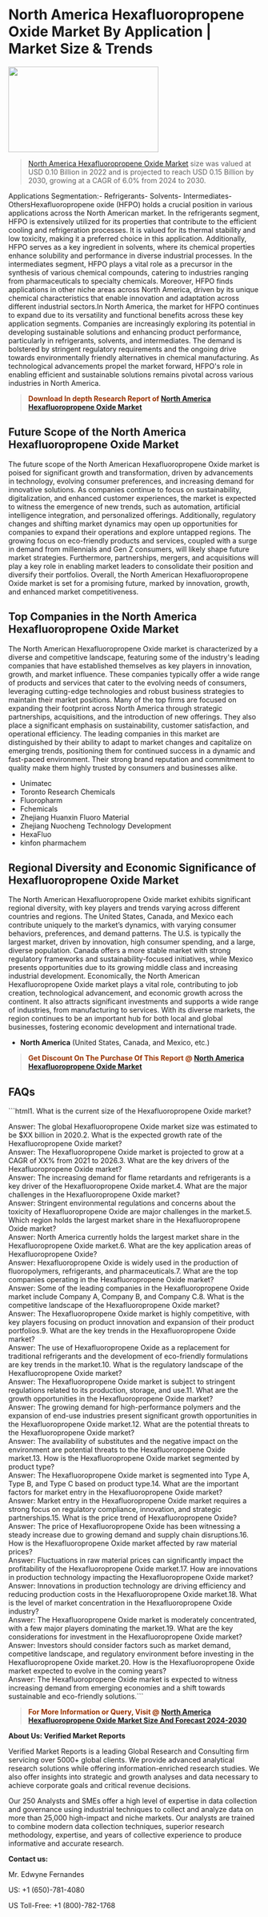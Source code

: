 <p><h1>North America Hexafluoropropene Oxide Market By Application | Market Size & Trends</h1><p><img class="aligncenter size-medium wp-image-105565" src="https://ffe5etoiles.com/wp-content/uploads/2025/01/MST7-300x171.png" alt="" width="300" height="171" /></p><blockquote><p><a href="https://www.verifiedmarketreports.com/download-sample/?rid=517724&utm_source=Github-NA&utm_medium=358" target="_blank">North America Hexafluoropropene Oxide Market</a> size was valued at USD 0.10 Billion in 2022 and is projected to reach USD 0.15 Billion by 2030, growing at a CAGR of 6.0% from 2024 to 2030.</p></blockquote>Applications Segmentation:- Refrigerants- Solvents- Intermediates- OthersHexafluoropropene oxide (HFPO) holds a crucial position in various applications across the North American market. In the refrigerants segment, HFPO is extensively utilized for its properties that contribute to the efficient cooling and refrigeration processes. It is valued for its thermal stability and low toxicity, making it a preferred choice in this application. Additionally, HFPO serves as a key ingredient in solvents, where its chemical properties enhance solubility and performance in diverse industrial processes. In the intermediates segment, HFPO plays a vital role as a precursor in the synthesis of various chemical compounds, catering to industries ranging from pharmaceuticals to specialty chemicals. Moreover, HFPO finds applications in other niche areas across North America, driven by its unique chemical characteristics that enable innovation and adaptation across different industrial sectors.In North America, the market for HFPO continues to expand due to its versatility and functional benefits across these key application segments. Companies are increasingly exploring its potential in developing sustainable solutions and enhancing product performance, particularly in refrigerants, solvents, and intermediates. The demand is bolstered by stringent regulatory requirements and the ongoing drive towards environmentally friendly alternatives in chemical manufacturing. As technological advancements propel the market forward, HFPO's role in enabling efficient and sustainable solutions remains pivotal across various industries in North America.</p><blockquote><p><span style="color: #993300;"><strong>Download In depth Research Report of <a href="https://www.verifiedmarketreports.com/download-sample/?rid=517724&utm_source=Github-NA&utm_medium=358">North America Hexafluoropropene Oxide Market</a></strong></span></p></blockquote><h2>Future Scope of the North America Hexafluoropropene Oxide Market</h2><p>The future scope of the North American Hexafluoropropene Oxide market is poised for significant growth and transformation, driven by advancements in technology, evolving consumer preferences, and increasing demand for innovative solutions. As companies continue to focus on sustainability, digitalization, and enhanced customer experiences, the market is expected to witness the emergence of new trends, such as automation, artificial intelligence integration, and personalized offerings. Additionally, regulatory changes and shifting market dynamics may open up opportunities for companies to expand their operations and explore untapped regions. The growing focus on eco-friendly products and services, coupled with a surge in demand from millennials and Gen Z consumers, will likely shape future market strategies. Furthermore, partnerships, mergers, and acquisitions will play a key role in enabling market leaders to consolidate their position and diversify their portfolios. Overall, the North American Hexafluoropropene Oxide market is set for a promising future, marked by innovation, growth, and enhanced market competitiveness.</p><h2>Top Companies in the North America Hexafluoropropene Oxide Market</h2><p>The North American Hexafluoropropene Oxide market is characterized by a diverse and competitive landscape, featuring some of the industry's leading companies that have established themselves as key players in innovation, growth, and market influence. These companies typically offer a wide range of products and services that cater to the evolving needs of consumers, leveraging cutting-edge technologies and robust business strategies to maintain their market positions. Many of the top firms are focused on expanding their footprint across North America through strategic partnerships, acquisitions, and the introduction of new offerings. They also place a significant emphasis on sustainability, customer satisfaction, and operational efficiency. The leading companies in this market are distinguished by their ability to adapt to market changes and capitalize on emerging trends, positioning them for continued success in a dynamic and fast-paced environment. Their strong brand reputation and commitment to quality make them highly trusted by consumers and businesses alike.</p><p><ul><li>Unimatec </li><li> Toronto Research Chemicals </li><li> Fluoropharm </li><li> Fchemicals </li><li> Zhejiang Huanxin Fluoro Material </li><li> Zhejiang Nuocheng Technology Development </li><li> HexaFluo </li><li> kinfon pharmachem</li></ul></p><h2>Regional Diversity and Economic Significance of Hexafluoropropene Oxide Market</h2><p>The North American Hexafluoropropene Oxide market exhibits significant regional diversity, with key players and trends varying across different countries and regions. The United States, Canada, and Mexico each contribute uniquely to the market’s dynamics, with varying consumer behaviors, preferences, and demand patterns. The U.S. is typically the largest market, driven by innovation, high consumer spending, and a large, diverse population. Canada offers a more stable market with strong regulatory frameworks and sustainability-focused initiatives, while Mexico presents opportunities due to its growing middle class and increasing industrial development. Economically, the North American Hexafluoropropene Oxide market plays a vital role, contributing to job creation, technological advancement, and economic growth across the continent. It also attracts significant investments and supports a wide range of industries, from manufacturing to services. With its diverse markets, the region continues to be an important hub for both local and global businesses, fostering economic development and international trade.</p><ul> <li><strong>North America</strong> (United States, Canada, and Mexico, etc.)</li></ul><blockquote><p><span style="color: #993300;"><strong>Get Discount On The Purchase Of This Report @ <a href="https://www.verifiedmarketreports.com/ask-for-discount/?rid=517724&utm_source=Github-NA&utm_medium=358">North America Hexafluoropropene Oxide Market</a></strong></span></p></blockquote><h2>FAQs</h2><p>```html1. What is the current size of the Hexafluoropropene Oxide market?</div><div>Answer: The global Hexafluoropropene Oxide market size was estimated to be $XX billion in 2020.2. What is the expected growth rate of the Hexafluoropropene Oxide market?</div><div>Answer: The Hexafluoropropene Oxide market is projected to grow at a CAGR of XX% from 2021 to 2026.3. What are the key drivers of the Hexafluoropropene Oxide market?</div><div>Answer: The increasing demand for flame retardants and refrigerants is a key driver of the Hexafluoropropene Oxide market.4. What are the major challenges in the Hexafluoropropene Oxide market?</div><div>Answer: Stringent environmental regulations and concerns about the toxicity of Hexafluoropropene Oxide are major challenges in the market.5. Which region holds the largest market share in the Hexafluoropropene Oxide market?</div><div>Answer: North America currently holds the largest market share in the Hexafluoropropene Oxide market.6. What are the key application areas of Hexafluoropropene Oxide?</div><div>Answer: Hexafluoropropene Oxide is widely used in the production of fluoropolymers, refrigerants, and pharmaceuticals.7. What are the top companies operating in the Hexafluoropropene Oxide market?</div><div>Answer: Some of the leading companies in the Hexafluoropropene Oxide market include Company A, Company B, and Company C.8. What is the competitive landscape of the Hexafluoropropene Oxide market?</div><div>Answer: The Hexafluoropropene Oxide market is highly competitive, with key players focusing on product innovation and expansion of their product portfolios.9. What are the key trends in the Hexafluoropropene Oxide market?</div><div>Answer: The use of Hexafluoropropene Oxide as a replacement for traditional refrigerants and the development of eco-friendly formulations are key trends in the market.10. What is the regulatory landscape of the Hexafluoropropene Oxide market?</div><div>Answer: The Hexafluoropropene Oxide market is subject to stringent regulations related to its production, storage, and use.11. What are the growth opportunities in the Hexafluoropropene Oxide market?</div><div>Answer: The growing demand for high-performance polymers and the expansion of end-use industries present significant growth opportunities in the Hexafluoropropene Oxide market.12. What are the potential threats to the Hexafluoropropene Oxide market?</div><div>Answer: The availability of substitutes and the negative impact on the environment are potential threats to the Hexafluoropropene Oxide market.13. How is the Hexafluoropropene Oxide market segmented by product type?</div><div>Answer: The Hexafluoropropene Oxide market is segmented into Type A, Type B, and Type C based on product type.14. What are the important factors for market entry in the Hexafluoropropene Oxide market?</div><div>Answer: Market entry in the Hexafluoropropene Oxide market requires a strong focus on regulatory compliance, innovation, and strategic partnerships.15. What is the price trend of Hexafluoropropene Oxide?</div><div>Answer: The price of Hexafluoropropene Oxide has been witnessing a steady increase due to growing demand and supply chain disruptions.16. How is the Hexafluoropropene Oxide market affected by raw material prices?</div><div>Answer: Fluctuations in raw material prices can significantly impact the profitability of the Hexafluoropropene Oxide market.17. How are innovations in production technology impacting the Hexafluoropropene Oxide market?</div><div>Answer: Innovations in production technology are driving efficiency and reducing production costs in the Hexafluoropropene Oxide market.18. What is the level of market concentration in the Hexafluoropropene Oxide industry?</div><div>Answer: The Hexafluoropropene Oxide market is moderately concentrated, with a few major players dominating the market.19. What are the key considerations for investment in the Hexafluoropropene Oxide market?</div><div>Answer: Investors should consider factors such as market demand, competitive landscape, and regulatory environment before investing in the Hexafluoropropene Oxide market.20. How is the Hexafluoropropene Oxide market expected to evolve in the coming years?</div><div>Answer: The Hexafluoropropene Oxide market is expected to witness increasing demand from emerging economies and a shift towards sustainable and eco-friendly solutions.```</p><blockquote><p><span style="color: #993300;"><strong>For More Information or Query, Visit @ <a href="https://www.verifiedmarketreports.com/product/hexafluoropropene-oxide-market/">North America Hexafluoropropene Oxide Market Size And Forecast 2024-2030</a></strong></span></p></blockquote><p><strong>About Us: Verified Market Reports</strong></p><p>Verified Market Reports is a leading Global Research and Consulting firm servicing over 5000+ global clients. We provide advanced analytical research solutions while offering information-enriched research studies. We also offer insights into strategic and growth analyses and data necessary to achieve corporate goals and critical revenue decisions.</p><p>Our 250 Analysts and SMEs offer a high level of expertise in data collection and governance using industrial techniques to collect and analyze data on more than 25,000 high-impact and niche markets. Our analysts are trained to combine modern data collection techniques, superior research methodology, expertise, and years of collective experience to produce informative and accurate research.</p><p><strong>Contact us:</strong></p><p>Mr. Edwyne Fernandes</p><p>US: +1 (650)-781-4080</p><p>US Toll-Free: +1 (800)-782-1768</p>
